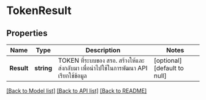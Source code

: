 # TokenResult

## Properties
Name | Type | Description | Notes
------------ | ------------- | ------------- | -------------
**Result** | **string** | TOKEN ที่ระบบของ สรอ. สร้างให้และส่งกลับมา เพื่อนำไปใช้ในการพัฒนา API เรียกใช้ข้อมูล | [optional] [default to null]

[[Back to Model list]](../README.md#documentation-for-models) [[Back to API list]](../README.md#documentation-for-api-endpoints) [[Back to README]](../README.md)


